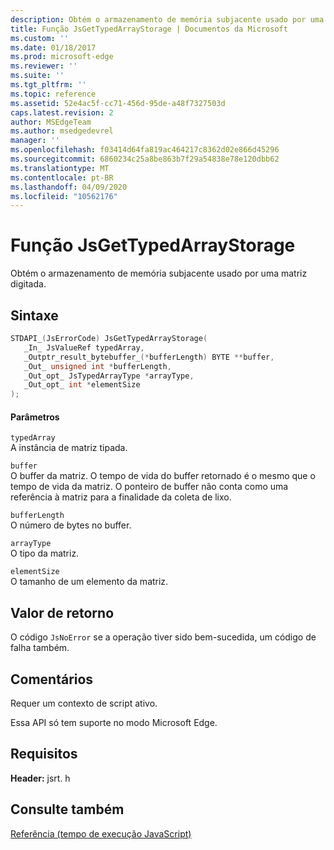 ```yaml
---
description: Obtém o armazenamento de memória subjacente usado por uma matriz digitada.
title: Função JsGetTypedArrayStorage | Documentos da Microsoft
ms.custom: ''
ms.date: 01/18/2017
ms.prod: microsoft-edge
ms.reviewer: ''
ms.suite: ''
ms.tgt_pltfrm: ''
ms.topic: reference
ms.assetid: 52e4ac5f-cc71-456d-95de-a48f7327503d
caps.latest.revision: 2
author: MSEdgeTeam
ms.author: msedgedevrel
manager: ''
ms.openlocfilehash: f03414d64fa819ac464217c8362d02e866d45296
ms.sourcegitcommit: 6860234c25a8be863b7f29a54838e78e120dbb62
ms.translationtype: MT
ms.contentlocale: pt-BR
ms.lasthandoff: 04/09/2020
ms.locfileid: "10562176"
---
```

# Função JsGetTypedArrayStorage
Obtém o armazenamento de memória subjacente usado por uma matriz digitada.  
  
## Sintaxe  
  
```cpp  
STDAPI_(JsErrorCode) JsGetTypedArrayStorage(  
   _In_ JsValueRef typedArray,  
   _Outptr_result_bytebuffer_(*bufferLength) BYTE **buffer,  
   _Out_ unsigned int *bufferLength,  
   _Out_opt_ JsTypedArrayType *arrayType,  
   _Out_opt_ int *elementSize  
);  
```  
  
#### Parâmetros  
 `typedArray`  
 A instância de matriz tipada.  
  
 `buffer`  
 O buffer da matriz. O tempo de vida do buffer retornado é o mesmo que o tempo de vida da matriz. O ponteiro de buffer não conta como uma referência à matriz para a finalidade da coleta de lixo.  
  
 `bufferLength`  
 O número de bytes no buffer.  
  
 `arrayType`  
 O tipo da matriz.  
  
 `elementSize`  
 O tamanho de um elemento da matriz.  
  
## Valor de retorno  
 O código `JsNoError` se a operação tiver sido bem-sucedida, um código de falha também.  
  
## Comentários  
 Requer um contexto de script ativo.  
  
 Essa API só tem suporte no modo Microsoft Edge.  
  
## Requisitos  
 **Header:** jsrt. h  
  
## Consulte também  
 [Referência (tempo de execução JavaScript)](../chakra-hosting/reference-javascript-runtime.md)
